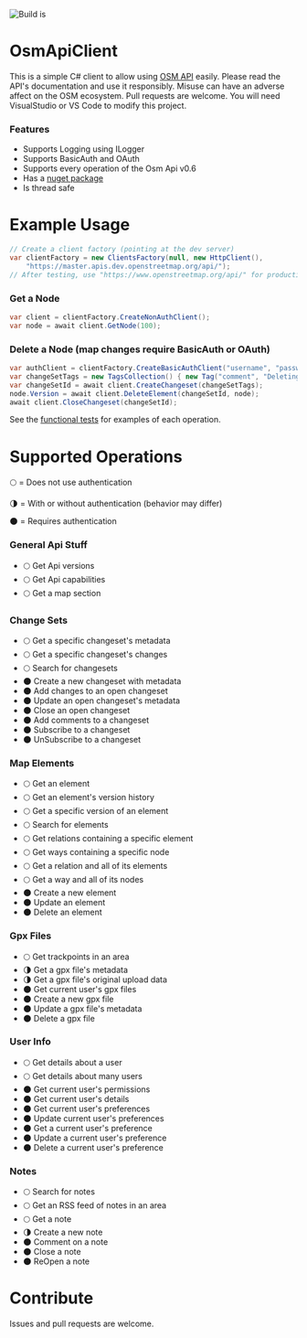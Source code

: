 ![Build is](https://github.com/blackboxlogic/OsmApiClient/workflows/.NET%20Core/badge.svg?branch=master)
# OsmApiClient
This is a simple C# client to allow using [OSM API](https://wiki.openstreetmap.org/wiki/API_v0.6) easily.
Please read the API's documentation and use it responsibly. Misuse can have an adverse affect on the OSM ecosystem.
Pull requests are welcome. You will need VisualStudio or VS Code to modify this project.

### Features
- Supports Logging using ILogger
- Supports BasicAuth and OAuth
- Supports every operation of the Osm Api v0.6
- Has a [nuget package](https://www.nuget.org/packages/OsmApiClient)
- Is thread safe

# Example Usage
```c#
// Create a client factory (pointing at the dev server)
var clientFactory = new ClientsFactory(null, new HttpClient(),
	"https://master.apis.dev.openstreetmap.org/api/");
// After testing, use "https://www.openstreetmap.org/api/" for production
```

### Get a Node
```c#
var client = clientFactory.CreateNonAuthClient();
var node = await client.GetNode(100);
```

### Delete a Node (map changes require BasicAuth or OAuth)
```c#
var authClient = clientFactory.CreateBasicAuthClient("username", "password");
var changeSetTags = new TagsCollection() { new Tag("comment", "Deleting a node.") };
var changeSetId = await client.CreateChangeset(changeSetTags);
node.Version = await client.DeleteElement(changeSetId, node);
await client.CloseChangeset(changeSetId);
```

See the [functional tests](https://github.com/blackboxlogic/OsmApiClient/tree/master/OsmSharp.IO.API.Tests) for examples of each operation.

# Supported Operations

:full_moon: = Does not use authentication

:last_quarter_moon: = With or without authentication (behavior may differ)

:new_moon: = Requires authentication

### General Api Stuff
- :full_moon: Get Api versions
- :full_moon: Get Api capabilities
- :full_moon: Get a map section
### Change Sets
- :full_moon: Get a specific changeset's metadata
- :full_moon: Get a specific changeset's changes
- :full_moon: Search for changesets
- :new_moon: Create a new changeset with metadata
- :new_moon: Add changes to an open changeset
- :new_moon: Update an open changeset's metadata
- :new_moon: Close an open changeset
- :new_moon: Add comments to a changeset
- :new_moon: Subscribe to a changeset
- :new_moon: UnSubscribe to a changeset
### Map Elements
- :full_moon: Get an element
- :full_moon: Get an element's version history
- :full_moon: Get a specific version of an element
- :full_moon: Search for elements
- :full_moon: Get relations containing a specific element
- :full_moon: Get ways containing a specific node
- :full_moon: Get a relation and all of its elements
- :full_moon: Get a way and all of its nodes
- :new_moon: Create a new element
- :new_moon: Update an element
- :new_moon: Delete an element
### Gpx Files
- :full_moon: Get trackpoints in an area
- :last_quarter_moon: Get a gpx file's metadata
- :last_quarter_moon: Get a gpx file's original upload data
- :new_moon: Get current user's gpx files
- :new_moon: Create a new gpx file
- :new_moon: Update a gpx file's metadata
- :new_moon: Delete a gpx file
### User Info
- :full_moon: Get details about a user
- :full_moon: Get details about many users
- :new_moon: Get current user's permissions
- :new_moon: Get current user's details
- :new_moon: Get current user's preferences
- :new_moon: Update current user's preferences
- :new_moon: Get a current user's preference
- :new_moon: Update a current user's preference
- :new_moon: Delete a current user's preference
### Notes
- :full_moon: Search for notes
- :full_moon: Get an RSS feed of notes in an area
- :full_moon: Get a note
- :last_quarter_moon: Create a new note
- :new_moon: Comment on a note
- :new_moon: Close a note
- :new_moon: ReOpen a note

# Contribute
Issues and pull requests are welcome.
